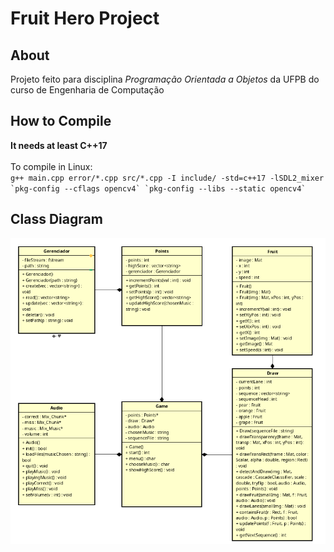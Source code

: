 # Fruit Hero Project

## About
Projeto feito para disciplina *Programação Orientada a Objetos* da UFPB do curso de Engenharia de Computação

## How to Compile
**It needs at least C++17** </br></br>
To compile in Linux:</br> `` g++ main.cpp error/*.cpp src/*.cpp -I include/ -std=c++17 -lSDL2_mixer `pkg-config --cflags opencv4` `pkg-config --libs --static opencv4` ``

## Class Diagram
![](class_diagram/Class_diagram.png)